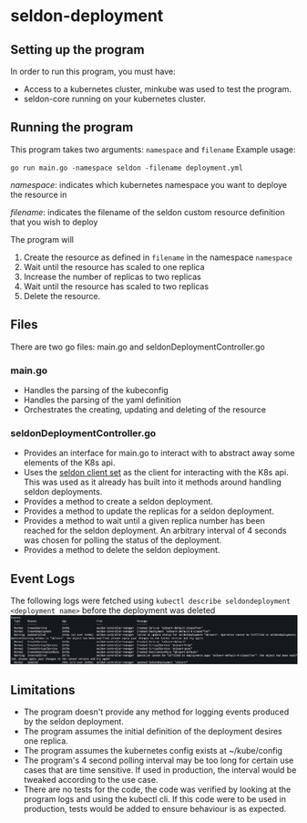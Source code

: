 # seldon-deployment

## Setting up the program

In order to run this program, you must have:

- Access to a kubernetes cluster, minkube was used to test the program.
- seldon-core running on your kubernetes cluster.

## Running the program

This program takes two arguments:
`namespace` and `filename`
Example usage:

`go run main.go -namespace seldon -filename deployment.yml`

*namespace*: indicates which kubernetes namespace you want to deploye the resource in

*filename*: indicates the filename of the seldon custom resource definition that you wish to deploy

The program will

1. Create the resource as defined in `filename` in the namespace `namespace`
2. Wait until the resource has scaled to one replica
3. Increase the number of replicas to two replicas
4. Wait until the resource has scaled to two replicas
5. Delete the resource.

## Files

There are two go files: main.go and seldonDeploymentController.go

### main.go

- Handles the parsing of the kubeconfig
- Handles the parsing of the yaml definition
- Orchestrates the creating, updating and deleting of the resource

### seldonDeploymentController.go

- Provides an interface for main.go to interact with to abstract away some elements of the K8s api.
- Uses the [seldon client set]("github.com/seldonio/seldon-core/operator/client/machinelearning.seldon.io/v1/clientset/versioned") as the client for interacting with the K8s api. This was used as it already has built into it methods around handling seldon deployments.
- Provides a method to create a seldon deployment.
- Provides a method to update the replicas for a seldon deployment.
- Provides a method to wait until a given replica number has been reached for the seldon deployment. An arbitrary interval of 4 seconds was chosen for polling the status of the deployment.
- Provides a method to delete the seldon deployment.

## Event Logs

The following logs were fetched using `kubectl describe seldondeployment <deployment name>` before the deployment was deleted
![Event logs](./event_logs.png)

## Limitations

- The program doesn't provide any method for logging events produced by the seldon deployment.
- The program assumes the initial definition of the deployment desires one replica.
- The program assumes the kubernetes config exists at ~/kube/config
- The program's 4 second polling interval may be too long for certain use cases that are time sensitive. If used in production, the interval would be tweaked according to the use case.
- There are no tests for the code, the code was verified by looking at the program logs and using the kubectl cli. If this code were to be used in production, tests would be added to ensure behaviour is as expected.
